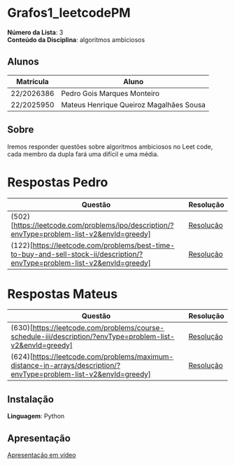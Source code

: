 # Grafos1_leetcodePM

**Número da Lista**: 3<br>
**Conteúdo da Disciplina**: algoritmos ambiciosos<br>

## Alunos
|Matrícula | Aluno |
| -- | -- |
| 22/2026386  |  Pedro Gois Marques Monteiro |
| 22/2025950  |  Mateus Henrique Queiroz Magalhães Sousa |

## Sobre 
Iremos responder questões sobre algoritmos ambiciosos no Leet code, cada membro da dupla fará uma difícil e uma média.

# Respostas Pedro
|Questão | Resolução |
| -- | -- |
| (502)[https://leetcode.com/problems/ipo/description/?envType=problem-list-v2&envId=greedy]  |  [Resolução](./Respostas/502.py) |
| (122)[https://leetcode.com/problems/best-time-to-buy-and-sell-stock-ii/description/?envType=problem-list-v2&envId=greedy] |  [Resolução](./Respostas/122.py)|

# Respostas Mateus

|Questão | Resolução |
| -- | -- |
| (630)[https://leetcode.com/problems/course-schedule-iii/description/?envType=problem-list-v2&envId=greedy] |  [Resolução](./Respostas/630.py)|
| (624)[https://leetcode.com/problems/maximum-distance-in-arrays/description/?envType=problem-list-v2&envId=greedy] |  [Resolução](./Respostas/624.py)|

## Instalação 
**Linguagem**: Python<br>

## Apresentação
[Apresentação em vídeo ]()



